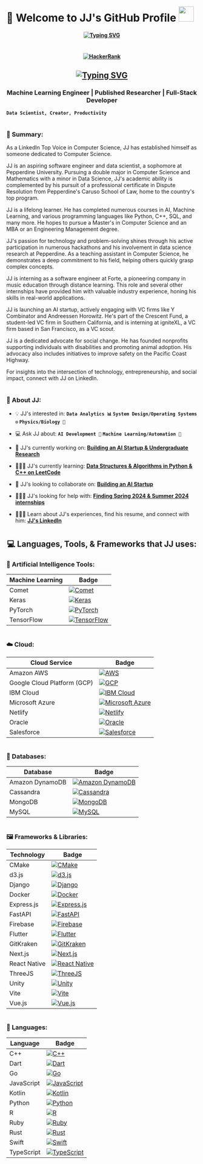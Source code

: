 # 🔬 Welcome to JJ's GitHub Profile   <img src="https://media.giphy.com/media/hvRJCLFzcasrR4ia7z/giphy.gif" height= "40px" width="40px"/>

<h4>
  <h4 align= "center">
<a href="https://git.io/typing-svg"><img src="https://readme-typing-svg.demolab.com?font=Fira+Code&weight=300&size=50&pause=1000&color=F9F9FF&center=true&vCenter=true&width=2000&height=200&lines=I+am+a+full-stack+web+and+app+developer;I+am+studying+physics+and+quantum+computing;I+am+learning+more+about+AI+and+machine+learning;I+am+always+open+to+learning+new+skills" alt="Typing SVG" /></a>
<h4>

#
  
<h4>
  <h4 align= "center">
<p> <a href="https://www.hackerrank.com/jjkrasnick"><img alt="HackerRank" title="HackerRank" src="https://img.shields.io/badge/-Hackerrank-2EC866?style=for-the-badge&logo=HackerRank&logoColor=white"></a> </p>
<h4>
  
<h2>
  <h2 align="center"><a href="https://git.io/typing-svg"><img src="https://readme-typing-svg.demolab.com?font=Fira+Code&weight=300&size=50&pause=1000&color=F9F9FF&center=true&vCenter=true&width=2000&height=200&lines=Hi+everyone%2C+I'm+JJ+Krasnick!+Welcome+to+my+GitHub!" alt="Typing SVG" /></a>
</h2>

###

<h3 align="center">Machine Learning Engineer | Published Researcher | Full-Stack Developer </h3>

**`Data Scientist, Creator, Productivity`**

# 
  
### 🧬 Summary:

As a LinkedIn Top Voice in Computer Science, JJ has established himself as someone dedicated to Computer Science.

JJ is an aspiring software engineer and data scientist, a sophomore at Pepperdine University. Pursuing a double major in Computer Science and Mathematics with a minor in Data Science, JJ's academic ability is complemented by his pursuit of a professional certificate in Dispute Resolution from Pepperdine's Caruso School of Law, home to the country's top program.

JJ is a lifelong learner. He has completed numerous courses in AI, Machine Learning, and various programming languages like Python, C++, SQL, and many more. He hopes to pursue a Master's in Computer Science and an MBA or an Engineering Management degree.

JJ's passion for technology and problem-solving shines through his active participation in numerous hackathons and his involvement in data science research at Pepperdine. As a teaching assistant in Computer Science, he demonstrates a deep commitment to his field, helping others quickly grasp complex concepts.

JJ is interning as a software engineer at Forte, a pioneering company in music education through distance learning. This role and several other internships have provided him with valuable industry experience, honing his skills in real-world applications.

JJ is launching an AI startup, actively engaging with VC firms like Y Combinator and Andreessen Horowitz. He's part of the Crescent Fund, a student-led VC firm in Southern California, and is interning at igniteXL, a VC firm based in San Francisco, as a VC scout.

JJ is a dedicated advocate for social change. He has founded nonprofits supporting individuals with disabilities and promoting animal adoption. His advocacy also includes initiatives to improve safety on the Pacific Coast Highway.

For insights into the intersection of technology, entrepreneurship, and social impact, connect with JJ on LinkedIn.

#

### 🥽 About JJ:

- 💡 JJ's interested in:  **`Data Analytics 📊` `System Design/Operating Systems ⚙️` `Physics/Biology 🧫`**  
  
- 💻 Ask JJ about: **`AI Development 🔭` `Machine Learning/Automation 🚀`**
  
- 🥼 JJ's currently working on: **[Building an AI Startup & Undergraduate Research](https://www.linkedin.com/in/jjkrasnick/)**

- 👨🏻‍🎓 JJ's currently learning: **[Data Structures & Algorithms in Python & C++ on LeetCode](https://www.leetcode.com/jjkrasnick)**

- 🧠 JJ's looking to collaborate on: **[Building an AI Startup](https://www.linkedin.com/in/jjkrasnick/)**

- 👨🏻‍🔬 JJ's looking for help with: **[Finding Spring 2024 & Summer 2024 internships](https://www.linkedin.com/in/jjkrasnick/)**

- 🧑🏻‍🏫 Learn about JJ's experiences, find his resume, and connect with him: **[JJ's LinkedIn](https://www.linkedin.com/in/jjkrasnick/)**
    
#

<h2 align="center">💻 Languages, Tools, & Frameworks that JJ uses:</h2>

###

### 🤖 Artificial Intelligence Tools:

| Machine Learning | Badge |
|-------------------|-------|
| Comet | [![Comet](https://custom-icon-badges.herokuapp.com/badge/comet%20ml-262c3e?style=for-the-badge&logo=logo_comet_ml&logoColor=white)](https://www.comet.com/site/) |
| Keras | [![Keras](https://img.shields.io/badge/Keras-FF0000?style=for-the-badge&logo=keras&logoColor=white)](https://keras.io/) |
| PyTorch | [![PyTorch](https://img.shields.io/badge/PyTorch-EE4C2C?style=for-the-badge&logo=pytorch&logoColor=white)](https://pytorch.org/) |
| TensorFlow | [![TensorFlow](https://img.shields.io/badge/TensorFlow-FF6F00?style=for-the-badge&logo=tensorflow&logoColor=white)](https://www.tensorflow.org/) |

#

### ☁️ Cloud:

| Cloud Service | Badge |
|----------------|-------|
| Amazon AWS | [![AWS](https://img.shields.io/badge/Amazon_AWS-FF9900?style=for-the-badge&logo=amazonaws&logoColor=white)](https://aws.amazon.com/) |
| Google Cloud Platform (GCP) | [![GCP](https://img.shields.io/badge/Google_Cloud-4285F4?style=for-the-badge&logo=google-cloud&logoColor=white)](https://console.cloud.google.com/getting-started?pli=1) |
| IBM Cloud | [![IBM Cloud](https://img.shields.io/badge/IBM%20Cloud-1261FE?style=for-the-badge&logo=IBM%20Cloud&logoColor=white)](https://cloud.ibm.com/login) |
| Microsoft Azure | [![Microsoft Azure](https://img.shields.io/badge/microsoft%20azure-0089D6?style=for-the-badge&logo=microsoft-azure&logoColor=white)](https://azure.microsoft.com/en-gb/) |
| Netlify | [![Netlify](https://img.shields.io/badge/Netlify-00C7B7?style=for-the-badge&logo=netlify&logoColor=white)](https://www.netlify.com/) |
| Oracle | [![Oracle](https://img.shields.io/badge/Oracle-F80000?style=for-the-badge&logo=oracle&logoColor=black)](https://www.oracle.com/uk/) |
| Salesforce | [![Salesforce](https://img.shields.io/badge/Salesforce-00A1E0?style=for-the-badge&logo=Salesforce&logoColor=white)](https://www.salesforce.com/uk/) |

#

### 🔢 Databases:

| Database | Badge |
|----------|-------|
| Amazon DynamoDB | [![Amazon DynamoDB](https://img.shields.io/badge/Amazon%20DynamoDB-4053D6?style=for-the-badge&logo=Amazon%20DynamoDB&logoColor=white)](https://docs.aws.amazon.com/amazondynamodb/latest/developerguide/Introduction.html) |
| Cassandra | [![Cassandra](https://img.shields.io/badge/Cassandra-1287B1?style=for-the-badge&logo=apache%20cassandra&logoColor=white)](https://cassandra.apache.org/_/index.html) |
| MongoDB | [![MongoDB](https://img.shields.io/badge/MongoDB-4EA94B?style=for-the-badge&logo=mongodb&logoColor=white)](https://www.mongodb.com/) |
| MySQL | [![MySQL](https://img.shields.io/badge/MySQL-005C84?style=for-the-badge&logo=mysql&logoColor=white)](https://www.mysql.com/) |

#

### 🖼️ Frameworks & Libraries:

| Technology | Badge |
|------------|-------|
| CMake | [![CMake](https://img.shields.io/badge/CMake-064F8C?style=for-the-badge&logo=cmake&logoColor=white)](https://cmake.org/) |
| d3.js | [![d3.js](https://img.shields.io/badge/d3.js-F9A03C?style=for-the-badge&logo=d3.js&logoColor=white)](https://www.w3schools.com/js/js_graphics_d3js.asp) |
| Django | [![Django](https://img.shields.io/badge/Django-092E20?style=for-the-badge&logo=django&logoColor=green)](https://www.djangoproject.com/) |
| Docker | [![Docker](https://img.shields.io/badge/Docker-2CA5E0?style=for-the-badge&logo=docker&logoColor=white)](https://www.docker.com/) |
| Express.js | [![Express.js](https://img.shields.io/badge/Express.js-000000?style=for-the-badge&logo=express&logoColor=white)](http://expressjs.com/) |
| FastAPI | [![FastAPI](https://img.shields.io/badge/fastapi-109989?style=for-the-badge&logo=FASTAPI&logoColor=white)](https://fastapi.tiangolo.com/) |
| Firebase | [![Firebase](https://img.shields.io/badge/firebase-ffca28?style=for-the-badge&logo=firebase&logoColor=black)](https://firebase.google.com/) |
| Flutter | [![Flutter](https://img.shields.io/badge/Flutter-02569B?style=for-the-badge&logo=flutter&logoColor=white)](https://flutter.dev/) |
| GitKraken | [![GitKraken](https://img.shields.io/badge/GitKraken-179287?style=for-the-badge&logo=GitKraken&logoColor=white)](https://www.gitkraken.com/) |
| Next.js | [![Next.js](https://img.shields.io/badge/next.js-000000?style=for-the-badge&logo=nextdotjs&logoColor=white)](https://nextjs.org/) |
| React Native | [![React Native](https://img.shields.io/badge/React_Native-20232A?style=for-the-badge&logo=react&logoColor=61DAFB)](https://reactnative.dev/) |
| ThreeJS | [![ThreeJS](https://img.shields.io/badge/ThreeJs-black?style=for-the-badge&logo=three.js&logoColor=white)](https://threejs.org/) |
| Unity | [![Unity](https://img.shields.io/badge/Unity-100000?style=for-the-badge&logo=unity&logoColor=white)](https://unity.com/) |
| Vite | [![Vite](https://img.shields.io/badge/Vite-B73BFE?style=for-the-badge&logo=vite&logoColor=FFD62E)](https://vitejs.dev/) |
| Vue.js | [![Vue.js](https://img.shields.io/badge/Vue.js-35495E?style=for-the-badge&logo=vuedotjs&logoColor=4FC08D)](https://vuejs.org/) |

#

### 🧪 Languages:

| Language | Badge |
|----------|-------|
| C++ | [![C++](https://img.shields.io/badge/C%2B%2B-00599C?style=for-the-badge&logo=c%2B%2B&logoColor=white)](https://en.wikipedia.org/wiki/C%2B%2B) |
| Dart | [![Dart](https://img.shields.io/badge/Dart-0175C2?style=for-the-badge&logo=dart&logoColor=white)](https://dart.dev/) |
| Go | [![Go](https://img.shields.io/badge/Go-00ADD8?style=for-the-badge&logo=go&logoColor=white)](https://go.dev/) |
| JavaScript | [![JavaScript](https://img.shields.io/badge/JavaScript-323330?style=for-the-badge&logo=javascript&logoColor=F7DF1E)](https://developer.mozilla.org/en-US/docs/Web/javascript) |
| Kotlin | [![Kotlin](https://img.shields.io/badge/Kotlin-0095D5?&style=for-the-badge&logo=kotlin&logoColor=white)](https://kotlinlang.org/) |
| Python | [![Python](https://img.shields.io/badge/Python-FFD43B?style=for-the-badge&logo=python&logoColor=blue)](https://www.python.org/) |
| R | [![R](https://img.shields.io/badge/R-276DC3?style=for-the-badge&logo=r&logoColor=white)](https://www.r-project.org/) |
| Ruby | [![Ruby](https://img.shields.io/badge/Ruby-CC342D?style=for-the-badge&logo=ruby&logoColor=white)](https://www.ruby-lang.org/en/) |
| Rust | [![Rust](https://img.shields.io/badge/Rust-black?style=for-the-badge&logo=rust&logoColor=%23E57324)](https://www.rust-lang.org/) |
| Swift | [![Swift](https://img.shields.io/badge/Swift-FA7343?style=for-the-badge&logo=swift&logoColor=white)](https://www.swift.org/) |
| TypeScript | [![TypeScript](https://img.shields.io/badge/TypeScript-007ACC?style=for-the-badge&logo=typescript&logoColor=white)](https://www.typescriptlang.org/) |
